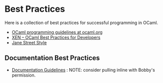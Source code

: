 # Best Practices

Here is a collection of best practices for successful programming in OCaml.

* [OCaml programming guidelines at ocaml.org](http://www.ocaml.org/learn/tutorials/guidelines.html)
* [XEN – OCaml Best Practices for Developers](http://wiki.xen.org/wiki/OCaml_Best_Practices_for_Developers)
* [Jane Street Style](https://opensource.janestreet.com/standards/)
<!-- * [UPenn Code Style](https://www.seas.upenn.edu/~cis120/current/programming_style.shtml) -->
<!-- * [Cornell Code Style](http://www.cs.cornell.edu/Courses/cs312/2001sp/style.html) -->
<!-- * [Pyrocat OCaml Style Guide](https://github.com/pyrocat101/ocaml-style-guide) -->
<!-- * [CIS500 Programming Style](https://www.seas.upenn.edu/~cis500/cis500-f06/resources/programming_style.html) -->

## Documentation Best Practices

* [Documentation Guidelines](https://github.com/bobbypriambodo/ocaml-documentation-guideline) : NOTE: consider pulling inline with Bobby's permission.
